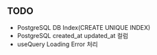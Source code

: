 ## TODO
- PostgreSQL DB Index(CREATE UNIQUE INDEX)
- PostgreSQL created_at updated_at 컬럼
- useQuery Loading Error 처리
